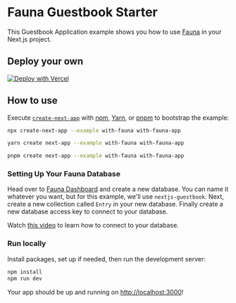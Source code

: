 # Fauna Guestbook Starter

This Guestbook Application example shows you how to use [Fauna](https://docs.fauna.com/) in your Next.js project.

## Deploy your own

[![Deploy with Vercel](https://vercel.com/button)](https://vercel.com/new/clone?repository-url=https://github.com/vercel/next.js/tree/canary/examples/with-fauna&project-name=fauna-nextjs-guestbook&repository-name=fauna-nextjs-guestbook&demo-title=Next.js%20Fauna%20Guestbook%20App&demo-description=A%20simple%20guestbook%20application%20built%20with%20Next.js%20and%20Fauna&integration-ids=oac_Erlbqm8Teb1y4WhioE3r2utY)

## How to use

Execute [`create-next-app`](https://github.com/vercel/next.js/tree/canary/packages/create-next-app) with [npm](https://docs.npmjs.com/cli/init), [Yarn](https://yarnpkg.com/lang/en/docs/cli/create/), or [pnpm](https://pnpm.io) to bootstrap the example:

```bash
npx create-next-app --example with-fauna with-fauna-app
```

```bash
yarn create next-app --example with-fauna with-fauna-app
```

```bash
pnpm create next-app --example with-fauna with-fauna-app
```

### Setting Up Your Fauna Database

Head over to [Fauna Dashboard](https://dashboard.fauna.com/) and create a new database. You can name it whatever you want, but for this example, we'll use `nextjs-guestbook`. Next, create a new collection called `Entry` in your new database.
Finally create a new database access key to connect to your database.

Watch [this video](https://www.youtube.com/watch?v=8YJcG2fUPyE&t=43s&ab_channel=FaunaInc.) to learn how to connect to your database.

### Run locally

Install packages, set up if needed, then run the development server:

```bash
npm install
npm run dev
```

Your app should be up and running on [http://localhost:3000](http://localhost:3000)!
